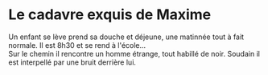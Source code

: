 # Le cadavre exquis de Maxime

Un enfant se lève prend sa douche et déjeune, une matinnée tout à fait normale. Il est 8h30 et se rend à l'école...  
Sur le chemin il rencontre un homme étrange, tout habillé de noir. Soudain il est interpellé par une bruit derrière lui.
